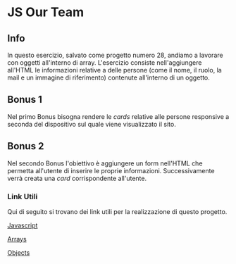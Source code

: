 
# JS Our Team

## Info

In questo esercizio, salvato come progetto numero 28, andiamo a lavorare con oggetti all'interno di array. L'esercizio consiste nell'aggiungere all'HTML le informazioni relative a delle persone (come il nome, il ruolo, la mail e un immagine di riferimento) contenute all'interno di un oggetto.

## Bonus 1

Nel primo Bonus bisogna rendere le *cards* relative alle persone responsive a seconda del dispositivo sul quale viene visualizzato il sito.

## Bonus 2

Nel secondo Bonus l'obiettivo è aggiungere un form nell'HTML che permetta all'utente di inserire le proprie informazioni.
Successivamente verrà creata una *card* corrispondente all'utente.


### Link Utili

Qui di seguito si trovano dei link utili per la realizzazione di questo progetto.


[Javascript](https://developer.mozilla.org/en-US/docs/Web/JavaScript)

[Arrays](https://developer.mozilla.org/en-US/docs/Web/JavaScript/Reference/Global_Objects/Array)

[Objects](https://developer.mozilla.org/en-US/docs/Web/JavaScript/Reference/Global_Objects/Object)